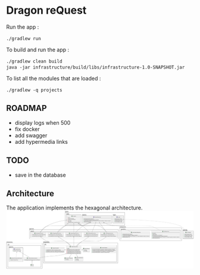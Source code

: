# Dragon reQuest

Run the app :

```shell script
./gradlew run
```

To build and run the app :

```shell script
./gradlew clean build
java -jar infrastructure/build/libs/infrastructure-1.0-SNAPSHOT.jar
```

To list all the modules that are loaded :

```shell script
./gradlew -q projects
```

## ROADMAP
- display logs when 500
- fix docker
- add swagger
- add hypermedia links

## TODO
- save in the database

## Architecture

The application implements the hexagonal architecture.
<img src="./doc/hexagonal-architecture.svg">
